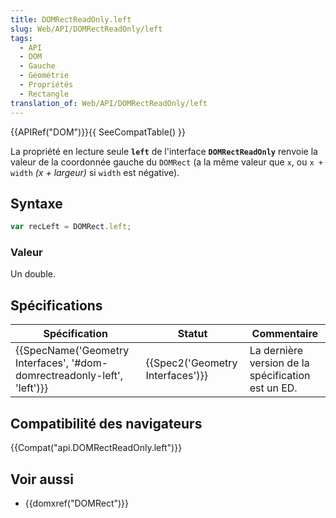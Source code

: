 ```yaml
---
title: DOMRectReadOnly.left
slug: Web/API/DOMRectReadOnly/left
tags:
  - API
  - DOM
  - Gauche
  - Géométrie
  - Propriétés
  - Rectangle
translation_of: Web/API/DOMRectReadOnly/left
---
```

{{APIRef("DOM")}}{{ SeeCompatTable() }}

La propriété en lecture seule **`left`** de l'interface **`DOMRectReadOnly`** renvoie la valeur de la coordonnée gauche du `DOMRect` (a la même valeur que `x`, ou `x + width` _(x + largeur)_ si `width` est négative).

## Syntaxe

```js
var recLeft = DOMRect.left;
```

### Valeur

Un double.

## Spécifications

| Spécification                                                                                    | Statut                                       | Commentaire                                        |
| ------------------------------------------------------------------------------------------------ | -------------------------------------------- | -------------------------------------------------- |
| {{SpecName('Geometry Interfaces', '#dom-domrectreadonly-left', 'left')}} | {{Spec2('Geometry Interfaces')}} | La dernière version de la spécification est un ED. |

## Compatibilité des navigateurs

{{Compat("api.DOMRectReadOnly.left")}}

## Voir aussi

- {{domxref("DOMRect")}}
